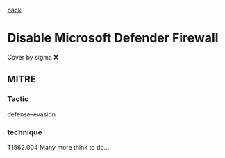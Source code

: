 [back](../index.md)
# Disable Microsoft Defender Firewall
Cover by sigma :x: 
## MITRE
### Tactic
defense-evasion
### technique
T1562.004
Many more think to do...